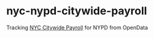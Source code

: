 # nyc-nypd-citywide-payroll

Tracking [NYC Citywide Payroll](https://data.cityofnewyork.us/City-Government/Citywide-Payroll-Data-Fiscal-Year-/k397-673e) for NYPD from OpenData
